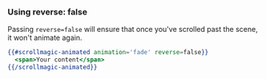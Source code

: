 ### Using reverse: false

Passing `reverse=false` will ensure that once you've scrolled past the scene, it won't animate again.

```hbs
{{#scrollmagic-animated animation='fade' reverse=false}}
  <span>Your content</span>
{{/scrollmagic-animated}}
```
